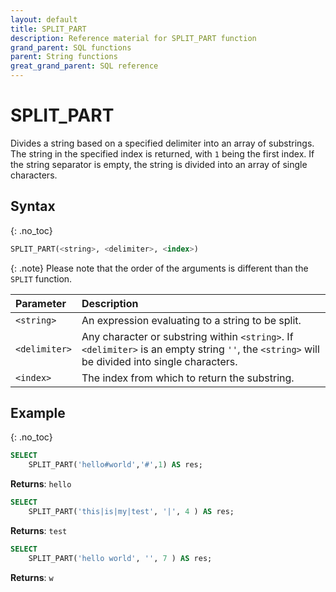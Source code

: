 ```yaml
---
layout: default
title: SPLIT_PART
description: Reference material for SPLIT_PART function
grand_parent: SQL functions
parent: String functions
great_grand_parent: SQL reference
---
```


# SPLIT_PART

Divides a string based on a specified delimiter into an array of substrings.  The string in the specified index is returned, with `1` being the first index. If the string separator is empty, the string is divided into an array of single characters.

## Syntax
{: .no_toc}

```sql
SPLIT_PART(<string>, <delimiter>, <index>)
```

{: .note}
Please note that the order of the arguments is different than the `SPLIT` function.

| Parameter     | Description                                                                                                                                    |
| :------------- | :---------------------------------------------------------------------------------------------------------------------------------------------- |
| `<string>`    | An expression evaluating to a string to be split.                                                                                              |
| `<delimiter>` | Any character or substring within `<string>`. If `<delimiter>` is an empty string `''`, the `<string>` will be divided into single characters. |
| `<index>`     | The index from which to return the substring.                                                                                                  |

## Example
{: .no_toc}

```sql
SELECT
	SPLIT_PART('hello#world','#',1) AS res;
```

**Returns**: `hello`

```sql
SELECT
	SPLIT_PART('this|is|my|test', '|', 4 ) AS res;
```

**Returns**: `test`

```sql
SELECT
	SPLIT_PART('hello world', '', 7 ) AS res;
```

**Returns**: `w`
